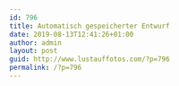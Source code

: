 ```yaml
---
id: 796
title: Automatisch gespeicherter Entwurf
date: 2019-08-13T12:41:26+01:00
author: admin
layout: post
guid: http://www.lustauffotos.com/?p=796
permalink: /?p=796
---
```

